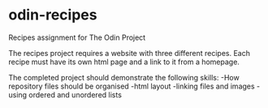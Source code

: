 # odin-recipes
Recipes assignment for The Odin Project

The recipes project requires a website with three different recipes. Each recipe must have its own html page and a link to it from a homepage.

The completed project should demonstrate the following skills:
-How repository files should be organised
-html layout 
-linking files and images
-using ordered and unordered lists